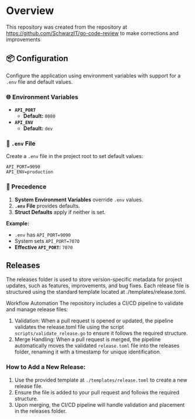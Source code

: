 # Overview

This repository was created from the repository at https://github.com/SchwarzIT/go-code-review to make corrections and improvements

## 📦 Configuration

Configure the application using environment variables with support for a `.env` file and default values.

### 🌐 Environment Variables

- **`API_PORT`**
  - **Default:** `8080`
- **`API_ENV`**
  - **Default:** `dev`

### 📄 `.env` File

Create a `.env` file in the project root to set default values:

```dotenv
API_PORT=9090
API_ENV=production
```

### 🔄 Precedence

1. **System Environment Variables** override `.env` values.
2. **`.env` File** provides defaults.
3. **Struct Defaults** apply if neither is set.

**Example:**

- `.env` has `API_PORT=9090`
- System sets `API_PORT=7070`
- **Effective `API_PORT`:** `7070`

## Releases

The releases folder is used to store version-specific metadata for project updates, such as features, improvements, and bug fixes. Each release file is structured using the standard template located at ./templates/release.toml.

Workflow Automation
The repository includes a CI/CD pipeline to validate and manage release files:

1. Validation:
   When a pull request is opened or updated, the pipeline validates the release.toml file using the script `scripts/validate_release.go` to ensure it follows the required structure.
2. Merge Handling:
   When a pull request is merged, the pipeline automatically moves the validated `release.toml` file into the releases folder, renaming it with a timestamp for unique identification.

### How to Add a New Release:

1. Use the provided template at `./templates/release.toml` to create a new release file.
2. Ensure the file is added to your pull request and follows the required structure.
3. Upon merging, the CI/CD pipeline will handle validation and placement in the releases folder.
